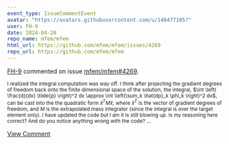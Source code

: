 ```yaml
---
event_type: IssueCommentEvent
avatar: "https://avatars.githubusercontent.com/u/148477105?"
user: FH-9
date: 2024-04-28
repo_name: mfem/mfem
html_url: https://github.com/mfem/mfem/issues/4269
repo_url: https://github.com/mfem/mfem
---
```


<a href='https://github.com/FH-9' target='_blank'>FH-9</a> commented on issue <a href='https://github.com/mfem/mfem/issues/4269' target='_blank'>mfem/mfem#4269</a>.

<small>I realized the integral computation was way off. I think after projecting the gradient degrees of freedom back onto the finite dimensional space of the solution, the integral, $\int \left( \frac{d}{dx} \tilde{p} \right)^2 dx \approx \int \left(\sum_k \hat{dp}_k \phi_k \right)^2 dx$, can be cast into the the quadratic form $\hat{x}^T M \hat{x}$, where $\hat{x}^T$ is the vector of gradient degrees of freedom, and $M$ is the extrapolated mass integrator (since the integral is over the target element only). I have updated the code but I am it is still blowing up. Is my reasoning here correct? And do you notice anything wrong with the code? ...</small>

<a href='https://github.com/mfem/mfem/issues/4269' target='_blank'>View Comment</a>
